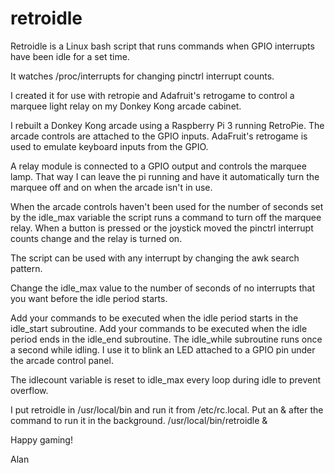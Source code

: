 # retroidle
Retroidle is a Linux bash script that runs commands when GPIO interrupts have been idle for a set time.

It watches /proc/interrupts for changing pinctrl interrupt counts.

I created it for use with retropie and Adafruit's retrogame to control a marquee light relay on my Donkey Kong arcade cabinet.

I rebuilt a Donkey Kong arcade using a Raspberry Pi 3 running RetroPie. The arcade controls are attached to the GPIO inputs. AdaFruit's retrogame is used to emulate keyboard inputs from the GPIO. 

A relay module is connected to a GPIO output and controls the marquee lamp. That way I can leave the pi running and have it automatically turn the marquee off and on when the arcade isn't in use.

When the arcade controls haven't been used for the number of seconds set by the idle_max variable the script runs a command to turn off
the marquee relay. When a button is pressed or the joystick moved the pinctrl interrupt counts change and the relay is turned on.

The script can be used with any interrupt by changing the awk search pattern.

Change the idle_max value to the number of seconds of no interrupts that you want before the idle period starts.

Add your commands to be executed when the idle period starts in the idle_start subroutine.
Add your commands to be executed when the idle period ends in the idle_end subroutine.
The idle_while subroutine runs once a second while idling. I use it to blink an LED attached to a GPIO pin under the arcade control panel.

The idlecount variable is reset to idle_max every loop during idle to prevent overflow. 

I put retroidle in /usr/local/bin and run it from /etc/rc.local. Put an & after the command to run it in the background.
/usr/local/bin/retroidle &

Happy gaming!

Alan
